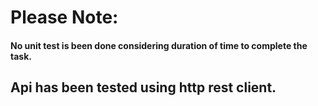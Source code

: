 # Please Note: 

#### No unit test is been done considering duration of time to complete the task.

## Api has been tested using http rest client.
